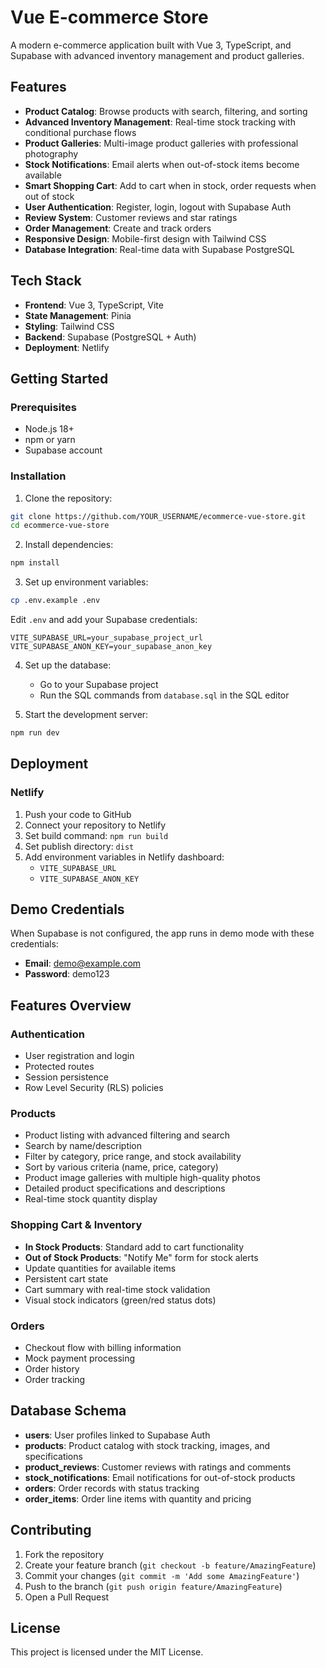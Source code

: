 # Vue E-commerce Store

A modern e-commerce application built with Vue 3, TypeScript, and Supabase with advanced inventory management and product galleries.

## Features

- **Product Catalog**: Browse products with search, filtering, and sorting
- **Advanced Inventory Management**: Real-time stock tracking with conditional purchase flows
- **Product Galleries**: Multi-image product galleries with professional photography
- **Stock Notifications**: Email alerts when out-of-stock items become available
- **Smart Shopping Cart**: Add to cart when in stock, order requests when out of stock
- **User Authentication**: Register, login, logout with Supabase Auth
- **Review System**: Customer reviews and star ratings
- **Order Management**: Create and track orders
- **Responsive Design**: Mobile-first design with Tailwind CSS
- **Database Integration**: Real-time data with Supabase PostgreSQL

## Tech Stack

- **Frontend**: Vue 3, TypeScript, Vite
- **State Management**: Pinia
- **Styling**: Tailwind CSS
- **Backend**: Supabase (PostgreSQL + Auth)
- **Deployment**: Netlify

## Getting Started

### Prerequisites

- Node.js 18+ 
- npm or yarn
- Supabase account

### Installation

1. Clone the repository:
```bash
git clone https://github.com/YOUR_USERNAME/ecommerce-vue-store.git
cd ecommerce-vue-store
```

2. Install dependencies:
```bash
npm install
```

3. Set up environment variables:
```bash
cp .env.example .env
```

Edit `.env` and add your Supabase credentials:
```
VITE_SUPABASE_URL=your_supabase_project_url
VITE_SUPABASE_ANON_KEY=your_supabase_anon_key
```

4. Set up the database:
   - Go to your Supabase project
   - Run the SQL commands from `database.sql` in the SQL editor

5. Start the development server:
```bash
npm run dev
```

## Deployment

### Netlify

1. Push your code to GitHub
2. Connect your repository to Netlify
3. Set build command: `npm run build`
4. Set publish directory: `dist`
5. Add environment variables in Netlify dashboard:
   - `VITE_SUPABASE_URL`
   - `VITE_SUPABASE_ANON_KEY`

## Demo Credentials

When Supabase is not configured, the app runs in demo mode with these credentials:

- **Email**: demo@example.com
- **Password**: demo123

## Features Overview

### Authentication
- User registration and login
- Protected routes
- Session persistence
- Row Level Security (RLS) policies

### Products
- Product listing with advanced filtering and search
- Search by name/description
- Filter by category, price range, and stock availability
- Sort by various criteria (name, price, category)
- Product image galleries with multiple high-quality photos
- Detailed product specifications and descriptions
- Real-time stock quantity display

### Shopping Cart & Inventory
- **In Stock Products**: Standard add to cart functionality
- **Out of Stock Products**: "Notify Me" form for stock alerts
- Update quantities for available items
- Persistent cart state
- Cart summary with real-time stock validation
- Visual stock indicators (green/red status dots)

### Orders
- Checkout flow with billing information
- Mock payment processing
- Order history
- Order tracking

## Database Schema

- **users**: User profiles linked to Supabase Auth
- **products**: Product catalog with stock tracking, images, and specifications
- **product_reviews**: Customer reviews with ratings and comments
- **stock_notifications**: Email notifications for out-of-stock products
- **orders**: Order records with status tracking
- **order_items**: Order line items with quantity and pricing

## Contributing

1. Fork the repository
2. Create your feature branch (`git checkout -b feature/AmazingFeature`)
3. Commit your changes (`git commit -m 'Add some AmazingFeature'`)
4. Push to the branch (`git push origin feature/AmazingFeature`)
5. Open a Pull Request

## License

This project is licensed under the MIT License.